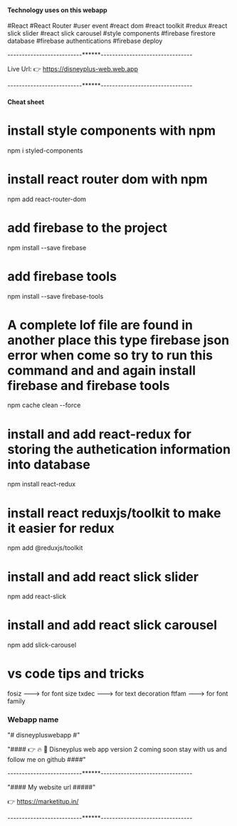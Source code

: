 #### Technology uses on this webapp ####

#React
#React Router
#user event
#react dom
#react toolkit
#redux
#react slick slider
#react slick carousel
#style components
#firebase firestore database
#firebase authentications
#firebase deploy

--------------------------******--------------------------------

Live Url: 👉 https://disneyplus-web.web.app


--------------------------******--------------------------------

#### Cheat sheet ####

# install style components with npm 
npm i styled-components

# install react router dom with npm 
npm add react-router-dom

# add firebase to the project 
npm install --save firebase

# add firebase tools
npm install --save firebase-tools

# A complete lof file are found in another place this type firebase json error when come so try to run this command and and again install firebase and firebase tools

npm cache clean --force


# install  and add react-redux for storing the authetication information into database
npm install react-redux

# install react reduxjs/toolkit to make it easier for redux 
npm add @reduxjs/toolkit


# install and add react slick slider
npm add react-slick

# install and add react slick carousel
npm add slick-carousel


# vs code tips and tricks

fosiz --->  for font size
txdec --->  for text decoration
ftfam --->  for font family


### Webapp name ####
"# disneypluswebapp #" 


"#### 👉 🔥 🚀 Disneyplus web app version 2 coming soon stay with us and follow me on github ####"


--------------------------******--------------------------------

"####  My website url #####"

👉 https://marketitup.in/

--------------------------******--------------------------------